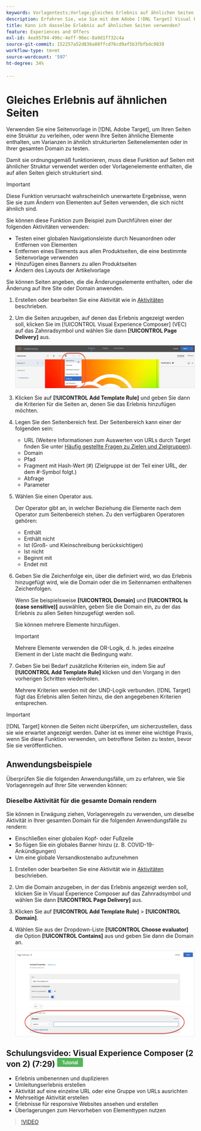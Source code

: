 ```yaml
---
keywords: Vorlagentests;Vorlage;gleiches Erlebnis auf ähnlichen Seiten;Vorlagentest
description: Erfahren Sie, wie Sie mit dem Adobe [!DNL Target] Visual Experience Composer (VEC) dasselbe Erlebnis auf mehreren Seiten einbinden können, die ähnlich strukturiert sind oder dieselben Vorlagenelemente enthalten.
title: Kann ich dasselbe Erlebnis auf ähnlichen Seiten verwenden?
feature: Experiences and Offers
exl-id: 4ea95794-496c-4eff-96ec-8a9d1f732c4a
source-git-commit: 152257a52d836a88ffcd76cd9af5b3fbfbdc0839
workflow-type: tm+mt
source-wordcount: '597'
ht-degree: 34%

---
```


# Gleiches Erlebnis auf ähnlichen Seiten

Verwenden Sie eine Seitenvorlage in [!DNL Adobe Target], um Ihren Seiten eine Struktur zu verleihen, oder wenn Ihre Seiten ähnliche Elemente enthalten, um Varianzen in ähnlich strukturierten Seitenelementen oder in Ihrer gesamten Domain zu testen.

Damit sie ordnungsgemäß funktionieren, muss diese Funktion auf Seiten mit ähnlicher Struktur verwendet werden oder Vorlagenelemente enthalten, die auf allen Seiten gleich strukturiert sind.

>[!IMPORTANT]
>
>Diese Funktion verursacht wahrscheinlich unerwartete Ergebnisse, wenn Sie sie zum Ändern von Elementen auf Seiten verwenden, die sich nicht ähnlich sind.

Sie können diese Funktion zum Beispiel zum Durchführen einer der folgenden Aktivitäten verwenden:

* Testen einer globalen Navigationsleiste durch Neuanordnen oder Entfernen von Elementen
* Entfernen eines Elements aus allen Produktseiten, die eine bestimmte Seitenvorlage verwenden
* Hinzufügen eines Banners zu allen Produktseiten
* Ändern des Layouts der Artikelvorlage

Sie können Seiten angeben, die die Änderungselemente enthalten, oder die Änderung auf Ihre Site oder Domain anwenden.

1. Erstellen oder bearbeiten Sie eine Aktivität wie in [Aktivitäten](/help/main/c-activities/activities.md#concept_D317A95A1AB54674BA7AB65C7985BA03) beschrieben.

1. Um die Seiten anzugeben, auf denen das Erlebnis angezeigt werden soll, klicken Sie im [!UICONTROL Visual Experience Composer] (VEC) auf das Zahnradsymbol und wählen Sie dann **[!UICONTROL Page Delivery]** aus.

   ![Zahnradsymbol > Seitenbereitstellung](/help/main/c-experiences/c-visual-experience-composer/assets/icon-gear.png)

1. Klicken Sie auf **[!UICONTROL Add Template Rule]** und geben Sie dann die Kriterien für die Seiten an, denen Sie das Erlebnis hinzufügen möchten.

1. Legen Sie den Seitenbereich fest. Der Seitenbereich kann einer der folgenden sein:

   * URL (Weitere Informationen zum Auswerten von URLs durch Target finden Sie unter [Häufig gestellte Fragen zu Zielen und Zielgruppen](/help/main/c-target/c-troubleshooting-targets-and-audiences/troubleshooting-targets-and-audiences.md)).
   * Domain
   * Pfad
   * Fragment mit Hash-Wert (#) (Zielgruppe ist der Teil einer URL, der dem #-Symbol folgt.)
   * Abfrage
   * Parameter

1. Wählen Sie einen Operator aus.

   Der Operator gibt an, in welcher Beziehung die Elemente nach dem Operator zum Seitenbereich stehen. Zu den verfügbaren Operatoren gehören:

   * Enthält
   * Enthält nicht
   * Ist (Groß- und Kleinschreibung berücksichtigen)
   * Ist nicht
   * Beginnt mit
   * Endet mit

1. Geben Sie die Zeichenfolge ein, über die definiert wird, wo das Erlebnis hinzugefügt wird, wie die Domain oder die im Seitennamen enthaltenen Zeichenfolgen.

   Wenn Sie beispielsweise **[!UICONTROL Domain]** und **[!UICONTROL Is (case sensitive)]** auswählen, geben Sie die Domain ein, zu der das Erlebnis zu allen Seiten hinzugefügt werden soll.

   Sie können mehrere Elemente hinzufügen.

   >[!IMPORTANT]
   >
   >Mehrere Elemente verwenden die OR-Logik, d. h. jedes einzelne Element in der Liste macht die Bedingung wahr.

1. Geben Sie bei Bedarf zusätzliche Kriterien ein, indem Sie auf **[!UICONTROL Add Template Rule]** klicken und den Vorgang in den vorherigen Schritten wiederholen.

   Mehrere Kriterien werden mit der UND-Logik verbunden. [!DNL Target] fügt das Erlebnis allen Seiten hinzu, die den angegebenen Kriterien entsprechen.

>[!IMPORTANT]
>
> [!DNL Target] können die Seiten nicht überprüfen, um sicherzustellen, dass sie wie erwartet angezeigt werden. Daher ist es immer eine wichtige Praxis, wenn Sie diese Funktion verwenden, um betroffene Seiten zu testen, bevor Sie sie veröffentlichen.

## Anwendungsbeispiele

Überprüfen Sie die folgenden Anwendungsfälle, um zu erfahren, wie Sie Vorlagenregeln auf Ihrer Site verwenden können:

### Dieselbe Aktivität für die gesamte Domain rendern

Sie können in Erwägung ziehen, Vorlagenregeln zu verwenden, um dieselbe Aktivität in Ihrer gesamten Domain für die folgenden Anwendungsfälle zu rendern:

* Einschließen einer globalen Kopf- oder Fußzeile
* So fügen Sie ein globales Banner hinzu (z. B. COVID-19-Ankündigungen)
* Um eine globale Versandkostenabo aufzunehmen

1. Erstellen oder bearbeiten Sie eine Aktivität wie in [Aktivitäten](/help/main/c-activities/activities.md#concept_D317A95A1AB54674BA7AB65C7985BA03) beschrieben.

1. Um die Domain anzugeben, in der das Erlebnis angezeigt werden soll, klicken Sie in Visual Experience Composer auf das Zahnradsymbol und wählen Sie dann **[!UICONTROL Page Delivery]** aus.

1. Klicken Sie auf **[!UICONTROL Add Template Rule]** > **[!UICONTROL Domain]**.

1. Wählen Sie aus der Dropdown-Liste **[!UICONTROL Choose evaluator]** die Option **[!UICONTROL Contains]** aus und geben Sie dann die Domain an.

   ![Domain enthält](/help/main/c-experiences/c-visual-experience-composer/assets/domain-template-rule.png)

## Schulungsvideo: Visual Experience Composer (2 von 2) (7:29) ![Tutorial-Badge](/help/main/assets/tutorial.png)

* Erlebnis umbenennen und duplizieren
* Umleitungserlebnis erstellen
* Aktivität auf eine einzelne URL oder eine Gruppe von URLs ausrichten
* Mehrseitige Aktivität erstellen
* Erlebnisse für responsive Websites ansehen und erstellen
* Überlagerungen zum Hervorheben von Elementtypen nutzen

>[!VIDEO](https://video.tv.adobe.com/v/17401)
